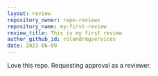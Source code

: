 ```yaml
---
layout: review
repository_owner: repo-reviews
repository_name: my-first-review
review_title: This is my first review
author_github_id: rolandrmgservices
date: 2023-06-09
---
```

Love this repo. Requesting approval as a reviewer.

